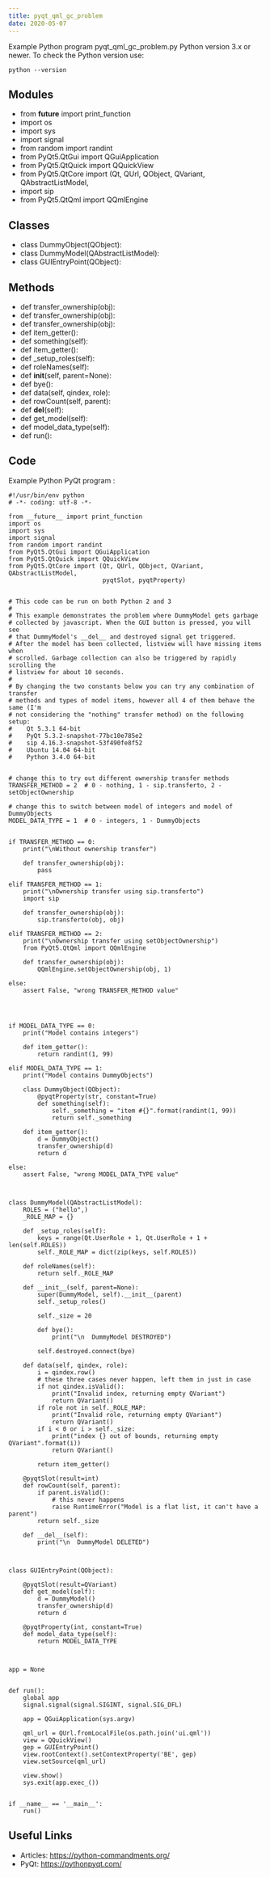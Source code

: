 ```yaml
---
title: pyqt_qml_gc_problem
date: 2020-05-07
---
```

Example Python program pyqt_qml_gc_problem.py
Python version 3.x or newer.
To check the Python version use:

    python --version

## Modules

* from __future__ import print_function
* import os
* import sys
* import signal
* from random import randint
* from PyQt5.QtGui import QGuiApplication
* from PyQt5.QtQuick import QQuickView
* from PyQt5.QtCore import (Qt, QUrl, QObject, QVariant, QAbstractListModel,
* import sip
* from PyQt5.QtQml import QQmlEngine

## Classes

* class DummyObject(QObject):
* class DummyModel(QAbstractListModel):
* class GUIEntryPoint(QObject):

## Methods

* def transfer_ownership(obj):
* def transfer_ownership(obj):
* def transfer_ownership(obj):
* def item_getter():
* def something(self):
* def item_getter():
* def _setup_roles(self):
* def roleNames(self):
* def __init__(self, parent=None):
* def bye():
* def data(self, qindex, role):
* def rowCount(self, parent):
* def __del__(self):
* def get_model(self):
* def model_data_type(self):
* def run():

## Code

Example Python PyQt program :

    #!/usr/bin/env python
    # -*- coding: utf-8 -*-
    
    from __future__ import print_function
    import os
    import sys
    import signal
    from random import randint
    from PyQt5.QtGui import QGuiApplication
    from PyQt5.QtQuick import QQuickView
    from PyQt5.QtCore import (Qt, QUrl, QObject, QVariant, QAbstractListModel,
                              pyqtSlot, pyqtProperty)
    
    
    # This code can be run on both Python 2 and 3
    #
    # This example demonstrates the problem where DummyModel gets garbage
    # collected by javascript. When the GUI button is pressed, you will see
    # that DummyModel's __del__ and destroyed signal get triggered.
    # After the model has been collected, listview will have missing items when
    # scrolled. Garbage collection can also be triggered by rapidly scrolling the
    # listview for about 10 seconds.
    #
    # By changing the two constants below you can try any combination of transfer
    # methods and types of model items, however all 4 of them behave the same (I'm
    # not considering the "nothing" transfer method) on the following setup:
    #    Qt 5.3.1 64-bit
    #    PyQt 5.3.2-snapshot-77bc10e785e2
    #    sip 4.16.3-snapshot-53f490fe8f52
    #    Ubuntu 14.04 64-bit
    #    Python 3.4.0 64-bit
    
    
    # change this to try out different ownership transfer methods
    TRANSFER_METHOD = 2  # 0 - nothing, 1 - sip.transferto, 2 - setObjectOwnership
    
    # change this to switch between model of integers and model of DummyObjects
    MODEL_DATA_TYPE = 1  # 0 - integers, 1 - DummyObjects
    
    
    if TRANSFER_METHOD == 0:
        print("\nWithout ownership transfer")
    
        def transfer_ownership(obj):
            pass
    
    elif TRANSFER_METHOD == 1:
        print("\nOwnership transfer using sip.transferto")
        import sip
    
        def transfer_ownership(obj):
            sip.transferto(obj, obj)
    
    elif TRANSFER_METHOD == 2:
        print("\nOwnership transfer using setObjectOwnership")
        from PyQt5.QtQml import QQmlEngine
    
        def transfer_ownership(obj):
            QQmlEngine.setObjectOwnership(obj, 1)
    
    else:
        assert False, "wrong TRANSFER_METHOD value"
    
    
    
    
    if MODEL_DATA_TYPE == 0:
        print("Model contains integers")
    
        def item_getter():
            return randint(1, 99)
    
    elif MODEL_DATA_TYPE == 1:
        print("Model contains DummyObjects")
    
        class DummyObject(QObject):
            @pyqtProperty(str, constant=True)
            def something(self):
                self._something = "item #{}".format(randint(1, 99))
                return self._something
    
        def item_getter():
            d = DummyObject()
            transfer_ownership(d)
            return d
    
    else:
        assert False, "wrong MODEL_DATA_TYPE value"
    
    
    
    class DummyModel(QAbstractListModel):
        ROLES = ("hello",)
        _ROLE_MAP = {}
    
        def _setup_roles(self):
            keys = range(Qt.UserRole + 1, Qt.UserRole + 1 + len(self.ROLES))
            self._ROLE_MAP = dict(zip(keys, self.ROLES))
    
        def roleNames(self):
            return self._ROLE_MAP
    
        def __init__(self, parent=None):
            super(DummyModel, self).__init__(parent)
            self._setup_roles()
    
            self._size = 20
    
            def bye():
                print("\n  DummyModel DESTROYED")
    
            self.destroyed.connect(bye)
    
        def data(self, qindex, role):
            i = qindex.row()
            # these three cases never happen, left them in just in case
            if not qindex.isValid():
                print("Invalid index, returning empty QVariant")
                return QVariant()
            if role not in self._ROLE_MAP:
                print("Invalid role, returning empty QVariant")
                return QVariant()
            if i < 0 or i > self._size:
                print("index {} out of bounds, returning empty QVariant".format(i))
                return QVariant()
    
            return item_getter()
    
        @pyqtSlot(result=int)
        def rowCount(self, parent):
            if parent.isValid():
                # this never happens
                raise RuntimeError("Model is a flat list, it can't have a parent")
            return self._size
    
        def __del__(self):
            print("\n  DummyModel DELETED")
    
    
    
    class GUIEntryPoint(QObject):
    
        @pyqtSlot(result=QVariant)
        def get_model(self):
            d = DummyModel()
            transfer_ownership(d)
            return d
    
        @pyqtProperty(int, constant=True)
        def model_data_type(self):
            return MODEL_DATA_TYPE
    
    
    
    app = None
    
    
    def run():
        global app
        signal.signal(signal.SIGINT, signal.SIG_DFL)
    
        app = QGuiApplication(sys.argv)
    
        qml_url = QUrl.fromLocalFile(os.path.join('ui.qml'))
        view = QQuickView()
        gep = GUIEntryPoint()
        view.rootContext().setContextProperty('BE', gep)
        view.setSource(qml_url)
    
        view.show()
        sys.exit(app.exec_())
    
    
    if __name__ == '__main__':
        run()

## Useful Links

- Articles: https://python-commandments.org/
- PyQt: https://pythonpyqt.com/
